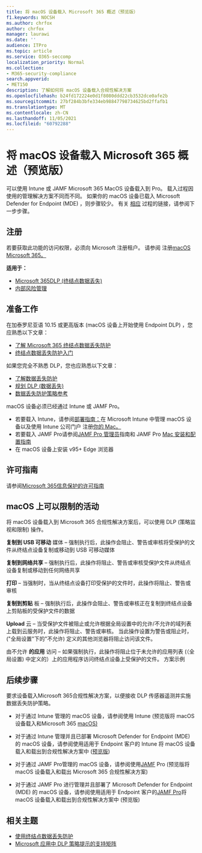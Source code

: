```yaml
---
title: 将 macOS 设备载入 Microsoft 365 概述（预览版）
f1.keywords: NOCSH
ms.author: chrfox
author: chrfox
manager: laurawi
ms.date: ''
audience: ITPro
ms.topic: article
ms.service: O365-seccomp
localization_priority: Normal
ms.collection:
- M365-security-compliance
search.appverid:
- MET150
description: 了解如何将 macOS 设备载入合规性解决方案
ms.openlocfilehash: b24fd172224e0d1f8080ddd22cb3532dce0afe2b
ms.sourcegitcommit: 27bf284b3bfe334eb98847798734625bd2ffafb1
ms.translationtype: MT
ms.contentlocale: zh-CN
ms.lasthandoff: 11/05/2021
ms.locfileid: "60792288"
---
```

# <a name="onboard-macos-devices-into-microsoft-365-overview-preview"></a>将 macOS 设备载入 Microsoft 365 概述（预览版）

可以使用 Intune 或 JAMF Microsoft 365 MacOS 设备载入到 Pro。 载入过程因使用的管理解决方案不同而不同。 如果你的 macOS 设备已载入 Microsoft Defender for Endpoint (MDE) ，则步骤较少。 有关 [相应](#next-steps) 过程的链接，请参阅下一步步骤。

## <a name="get-registered"></a>注册

若要获取此功能的访问权限，必须向 Microsoft 注册租户。 请参阅 注册[macOS Microsoft 365。](https://aka.ms/EndpointDLPIgnite21-Previews)

**适用于：**

- [Microsoft 365DLP (终结点数据丢失) ](./endpoint-dlp-learn-about.md)
- [内部风险管理](insider-risk-management.md#learn-about-insider-risk-management-in-microsoft-365)
<!--- [Insider risk management](insider-risk-management.md#learn-about-insider-risk-management-in-microsoft-365)-->

## <a name="before-you-begin"></a>准备工作

在加泰罗尼亚语 10.15 或更高版本 (macOS 设备上开始使用 Endpoint DLP) ，您应熟悉以下文章：

- [了解 Microsoft 365 终结点数据丢失防护](endpoint-dlp-learn-about.md#learn-about-microsoft-365-endpoint-data-loss-prevention)
- [终结点数据丢失防护入门](endpoint-dlp-getting-started.md#get-started-with-endpoint-data-loss-prevention)

如果您完全不熟悉 DLP，您也应熟悉以下文章：

- [了解数据丢失防护](dlp-learn-about-dlp.md#learn-about-data-loss-prevention)
- [规划 DLP (数据丢失) ](dlp-overview-plan-for-dlp.md#plan-for-data-loss-prevention-dlp)
- [数据丢失防护策略参考](dlp-policy-reference.md#data-loss-prevention-policy-reference)

macOS 设备必须已经通过 Intune 或 JAMF Pro。
 
- 若要载入 Intune，请参阅[部署指南：](/mem/intune/fundamentals/deployment-guide-platform-macos)在 Microsoft Intune 中管理 macOS 设备以及使用 Intune 公司门户 注册[你的 Mac。](/mem/intune/user-help/enroll-your-device-in-intune-macos-cp) 
- 若要载入 JAMF Pro请参阅[JAMF Pro 管理员](https://www.jamf.com/resources/product-documentation/jamf-pro-administrators-guide/)指南和 JAMF Pro [Mac 安装和配置指南](https://www.jamf.com/resources/product-documentation/jamf-pro-installation-guide-for-mac/)
- 在 macOS 设备上安装 v95+ Edge 浏览器 

## <a name="licensing-guidance"></a>许可指南

请参阅[Microsoft 365信息保护的许可指南](/office365/servicedescriptions/microsoft-365-service-descriptions/microsoft-365-tenantlevel-services-licensing-guidance/microsoft-365-security-compliance-licensing-guidance#information-protection)

## <a name="activities-that-can-be-restricted-on-macos"></a>macOS 上可以限制的活动 

将 macOS 设备载入到 Microsoft 365 合规性解决方案后，可以使用 DLP (策略监视和限制) 操作。

**复制到 USB 可移动** 媒体 – 强制执行后，此操作会阻止、警告或审核将受保护的文件从终结点设备复制或移动到 USB 可移动媒体 

**复制到网络共享** – 强制执行后，此操作将阻止、警告或审核受保护文件从终结点设备复制或移动到任何网络共享 

**打印** – 当强制时，当从终结点设备打印受保护的文件时，此操作将阻止、警告或审核 

**复制到剪贴** 板 – 强制执行后，此操作会阻止、警告或审核正在复制到终结点设备上剪贴板的受保护文件的数据 

**Upload** 云 – 当受保护文件被阻止或允许根据全局设置中的允许/不允许的域列表上载到云服务时，此操作将阻止、警告或审核。 当此操作设置为警告或阻止时， ("全局设置"下的"不允许) 定义的其他浏览器将阻止访问该文件。 

由不允许 **的应用** 访问 – 如果强制执行，此操作将阻止位于未允许的应用列表 (（全局设置) 中定义的）上的应用程序访问终结点设备上受保护的文件。 方案示例 

## <a name="next-steps"></a>后续步骤

要求设备载入Microsoft 365合规性解决方案，以便接收 DLP 传感器遥测并实施数据丢失防护策略。 

- 对于通过 Intune 管理的 macOS 设备，请参阅使用 Intune (预览版将 macOS 设备载入和Microsoft 365 [macOS) ](device-onboarding-offboarding-macos-intune.md#onboard-and-offboard-macos-devices-into-microsoft-365-compliance-solutions-using-intune-preview)

- 对于通过 Intune 管理并且已部署 Microsoft Defender for Endpoint (MDE) 的 macOS 设备，请参阅使用适用于 Endpoint 客户的 Intune 将 macOS 设备载入和载出到合规性解决方案中 ([预览版](device-onboarding-offboarding-macos-intune-mde.md#onboard-and-offboard-macos-devices-into-compliance-solutions-using-intune-for-microsoft-defender-for-endpoint-customers-preview)) 

- 对于通过 JAMF Pro管理的 macOS 设备，请参阅使用[JAMF](device-onboarding-offboarding-macos-jamfpro.md#onboard-and-offboard-macos-devices-into-microsoft-365-compliance-solutions-using-jamf-pro-preview) Pro (预览版将 macOS 设备载入和载出 Microsoft 365 合规性解决方案) 

- 对于通过 JAMF Pro 进行管理并且部署了 Microsoft Defender for Endpoint (MDE) 的 macOS 设备，请参阅使用适用于 Endpoint 客户的[JAMF Pro](device-onboarding-offboarding-macos-jamfpro-mde.md#onboard-and-offboard-macos-devices-into-compliance-solutions-using-jamf-pro-for-microsoft-defender-for-endpoint-customers-preview)将 macOS 设备载入和载出到合规性解决方案中 (预览版) 


## <a name="related-topics"></a>相关主题

- [使用终结点数据丢失防护](endpoint-dlp-using.md#using-endpoint-data-loss-prevention)
- [Microsoft 应用中 DLP 策略提示的支持矩阵](dlp-policy-tips-reference.md#support-matrix-for-dlp-policy-tips-across-microsoft-apps)
